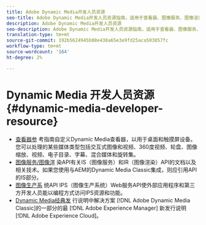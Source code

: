 ```yaml
---
title: Adobe Dynamic Media开发人员资源
seo-title: Adobe Dynamic Media开发人员资源指南，适用于查看器、图像服务、图像渲染和图像制作
description: Adobe Dynamic Media开发人员资源
seo-description: Adobe Dynamic Media开发人员资源指南，适用于查看器、图像服务、图像渲染和图像制作
translation-type: tm+mt
source-git-commit: 192b5624945b08e438a65e3e9fd25aca503857fc
workflow-type: tm+mt
source-wordcount: '164'
ht-degree: 2%

---
```



# Dynamic Media 开发人员资源{#dynamic-media-developer-resource}

* [查看器参](/help/aem-viewers-ref/homeviewers.md)<!-- (https://experienceleague.adobe.com/docs/dynamic-media-developer-resources/library/home.html?lang=en) -->
考指南自定义Dynamic Media查看器，以用于桌面和触摸屏设备。您可以处理的某些媒体类型包括交互式图像和视频、360度视频、轮盘、图像缩放、视频、电子目录、字幕、混合媒体和旋转集。
* [图像服务/图像渲](/help/aem-is-ir-api/homeisir.md)<!-- (https://experienceleague.adobe.com/docs/dynamic-media-developer-resources/image-serving-api/home.html?lang=en) -->
染API有关IS（图像服务）和IR（图像渲染）API的文档以及相关技术。如果您使用与AEM的Dynamic Media Classic集成，则应引用API的IS部分。
* [图像生产系](/help/aem-ips-api/c-overview.md)
统API IPS（图像生产系统）Web服务API使外部应用程序和第三方开发人员能以编程方式访问IPS资源和功能。
* [Dynamic Media经典发](/help/s7-release-notes/s7rn2017.md)
行说明中解决方案 [!DNL Adobe Dynamic Media Classic]的一部分的最 [!DNL Adobe Experience Manager] 新发行说明 [!DNL Adobe Experience Cloud]。
